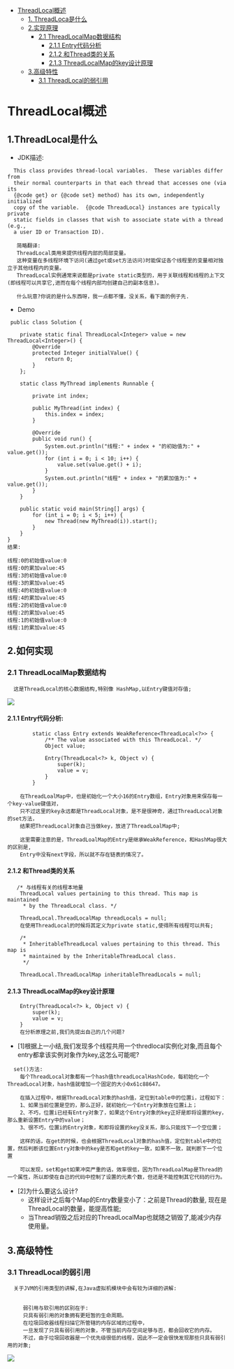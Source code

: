 <!-- GFM-TOC -->
* [ThreadLocal概述](#ThreadLocal概述)
  * [1. ThreadLoca是什么](#1-threadlocal是什么) 
  * [2.实现原理](#2-实现原理)
    * [2.1 ThreadLocalMap数据结构](#21-threadlocalmap数据结构)
      * [2.1.1 Entry代码分析](#211-entry代码分析)
      * [2.1.2 和Thread类的关系](#212-和thread类的关系)
      * [2.1.3 ThreadLocalMap的key设计原理](#213-threadlocalmap的key设计原理)
  * [3.高级特性](3-高级特性)
    * [3.1 ThreadLocal的弱引用](#31-threadlocal的弱引用)
<!-- GFM-TOC -->
# ThreadLocal概述
## 1.ThreadLocal是什么
 - JDK描述:
```
  This class provides thread-local variables.  These variables differ from
  their normal counterparts in that each thread that accesses one (via its
  {@code get} or {@code set} method) has its own, independently initialized
  copy of the variable.  {@code ThreadLocal} instances are typically private
  static fields in classes that wish to associate state with a thread (e.g.,
  a user ID or Transaction ID).
   
   简略翻译:
   ThreadLocal类用来提供线程内部的局部变量。
   这种变量在多线程环境下访问(通过get或set方法访问)时能保证各个线程里的变量相对独立于其他线程内的变量。
   ThreadLocal实例通常来说都是private static类型的，用于关联线程和线程的上下文(即线程可以共享它,进而在每个线程内部均创建自己的副本信息)。
```
``` 
   什么玩意?你说的是什么东西呀，我一点都不懂，没关系，看下面的例子先.
```
 - Demo
```
 public class Solution {

    private static final ThreadLocal<Integer> value = new ThreadLocal<Integer>() {
        @Override
        protected Integer initialValue() {
            return 0;
        }
    };

    static class MyThread implements Runnable {

        private int index;

        public MyThread(int index) {
            this.index = index;
        }

        @Override
        public void run() {
            System.out.println("线程:" + index + "的初始值为:" + value.get());
            for (int i = 0; i < 10; i++) {
                value.set(value.get() + i);
            }
            System.out.println("线程" + index + "的累加值为:" + value.get());
        }
    }

    public static void main(String[] args) {
        for (int i = 0; i < 5; i++) {
            new Thread(new MyThread(i)).start();
        }
    }
}
结果: 

线程:0的初始值value:0
线程:0的累加value:45
线程:3的初始值value:0
线程:3的累加value:45
线程:4的初始值value:0
线程:4的累加value:45
线程:2的初始值value:0
线程:2的累加value:45
线程:1的初始值value:0
线程:1的累加value:45
```
## 2.如何实现
### 2.1 ThreadLocalMap数据结构
```
  这是ThreadLocal的核心数据结构,特别像 HashMap,以Entry键值对存值;
```
![](https://upload-images.jianshu.io/upload_images/2184951-9611b7b31c9b2e20.png?imageMogr2/auto-orient/strip%7CimageView2/2/w/700)

#### 2.1.1 Entry代码分析:
```
        static class Entry extends WeakReference<ThreadLocal<?>> {
            /** The value associated with this ThreadLocal. */
            Object value;

            Entry(ThreadLocal<?> k, Object v) {
                super(k);
                value = v;
            }
        }
        
    在ThreadLoalMap中，也是初始化一个大小16的Entry数组，Entry对象用来保存每一个key-value键值对，
    只不过这里的key永远都是ThreadLocal对象，是不是很神奇，通过ThreadLocal对象的set方法，
    结果把ThreadLocal对象自己当做key，放进了ThreadLoalMap中;
    
    这里需要注意的是，ThreadLoalMap的Entry是继承WeakReference，和HashMap很大的区别是,
    Entry中没有next字段，所以就不存在链表的情况了。
```
#### 2.1.2 和Thread类的关系
```
   /* 与线程有关的线程本地量 
    ThreadLocal values pertaining to this thread. This map is maintained
     * by the ThreadLocal class. */
     
    ThreadLocal.ThreadLocalMap threadLocals = null;
    在使用ThreadLocal的时候将其定义为private static,使得所有线程可以共有;
    
    /*
     * InheritableThreadLocal values pertaining to this thread. This map is
     * maintained by the InheritableThreadLocal class.
     */
     
    ThreadLocal.ThreadLocalMap inheritableThreadLocals = null;
```
#### 2.1.3 ThreadLocalMap的key设计原理
```
    Entry(ThreadLocal<?> k, Object v) {
        super(k);
        value = v;
    }
    在分析原理之前,我们先提出自己的几个问题?
```
  - [1]根据上一小结,我们发现多个线程共用一个thredlocal实例化对象,而且每个entry都拿该实例对象作为key,这怎么可能呢?
```
  set()方法:
    每个ThreadLocal对象都有一个hash值threadLocalHashCode，每初始化一个ThreadLocal对象，hash值就增加一个固定的大小0x61c88647。
    
    在插入过程中，根据ThreadLocal对象的hash值，定位到table中的位置i，过程如下：
    1、如果当前位置是空的，那么正好，就初始化一个Entry对象放在位置i上；
    2、不巧，位置i已经有Entry对象了，如果这个Entry对象的key正好是即将设置的key，那么重新设置Entry中的value；
    3、很不巧，位置i的Entry对象，和即将设置的key没关系，那么只能找下一个空位置；

    这样的话，在get的时候，也会根据ThreadLocal对象的hash值，定位到table中的位置，然后判断该位置Entry对象中的key是否和get的key一致，如果不一致，就判断下一个位置

    可以发现，set和get如果冲突严重的话，效率很低，因为ThreadLoalMap是Thread的一个属性，所以即使在自己的代码中控制了设置的元素个数，但还是不能控制其它代码的行为。
```
  - [2]为什么要这么设计?
    - 这样设计之后每个Map的Entry数量变小了：之前是Thread的数量,
    现在是ThreadLocal的数量，能提高性能;
    - 当Thread销毁之后对应的ThreadLocalMap也就随之销毁了,能减少内存使用量。

## 3.高级特性 
### 3.1 ThreadLocal的弱引用
```
  关于JVM的引用类型的讲解,在Java虚拟机模块中会有较为详细的讲解:
  
  
     弱引用与软引用的区别在于:
     只具有弱引用的对象拥有更短暂的生命周期。
     在垃圾回收器线程扫描它所管辖的内存区域的过程中，
     一旦发现了只具有弱引用的对象，不管当前内存空间足够与否，都会回收它的内存。
     不过，由于垃圾回收器是一个优先级很低的线程，因此不一定会很快发现那些只具有弱引用的对象;
```
![](https://pic1.zhimg.com/80/9671b789e1da4f760483456c03e4f4b6_hd.jpg)



